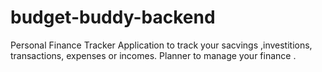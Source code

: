 # budget-buddy-backend
Personal Finance Tracker
Application to track your sacvings ,investitions, transactions, expenses or incomes. 
Planner to manage your finance .
